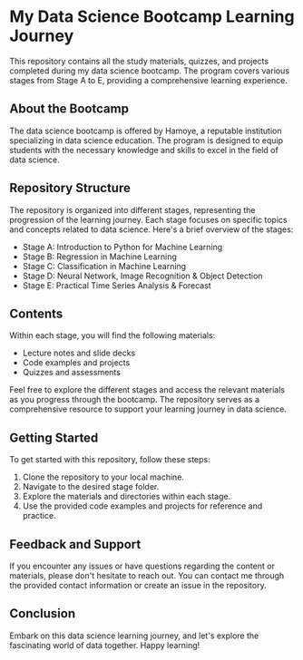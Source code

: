 # My Data Science Bootcamp Learning Journey

This repository contains all the study materials, quizzes, and projects completed during my data science bootcamp. The program covers various stages from Stage A to E, providing a comprehensive learning experience.

## About the Bootcamp

The data science bootcamp is offered by Hamoye, a reputable institution specializing in data science education. The program is designed to equip students with the necessary knowledge and skills to excel in the field of data science.

## Repository Structure

The repository is organized into different stages, representing the progression of the learning journey. Each stage focuses on specific topics and concepts related to data science. Here's a brief overview of the stages:

- Stage A: Introduction to Python for Machine Learning
- Stage B: Regression in Machine Learning
- Stage C: Classification in Machine Learning
- Stage D: Neural Network, Image Recognition & Object Detection
- Stage E: Practical Time Series Analysis & Forecast

## Contents

Within each stage, you will find the following materials:

- Lecture notes and slide decks
- Code examples and projects
- Quizzes and assessments

Feel free to explore the different stages and access the relevant materials as you progress through the bootcamp. The repository serves as a comprehensive resource to support your learning journey in data science.

## Getting Started

To get started with this repository, follow these steps:

1. Clone the repository to your local machine.
2. Navigate to the desired stage folder.
3. Explore the materials and directories within each stage.
4. Use the provided code examples and projects for reference and practice.

## Feedback and Support

If you encounter any issues or have questions regarding the content or materials, please don't hesitate to reach out. You can contact me through the provided contact information or create an issue in the repository.

## Conclusion

Embark on this data science learning journey, and let's explore the fascinating world of data together. Happy learning!
